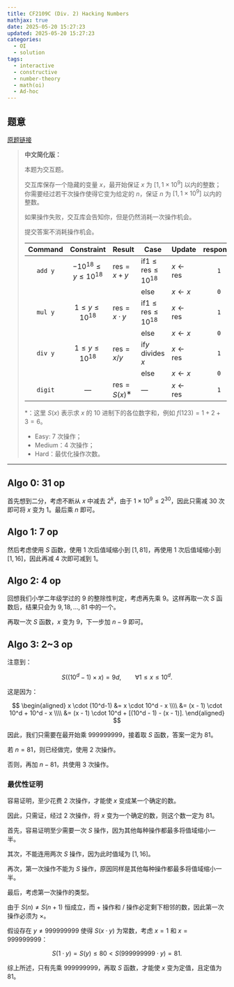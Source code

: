 ```yaml
---
title: CF2109C (Div. 2) Hacking Numbers
mathjax: true
date: 2025-05-20 15:27:23
updated: 2025-05-20 15:27:23
categories:
  - OI
  - solution
tags:
  - interactive
  - constructive
  - number-theory
  - math(oi)
  - Ad-hoc
---
```


## 题意

[原题链接](https://codeforces.com/contest/2109/problem/C3)

> **中文简化版：**
>
> 本题为交互题。
>
> 交互库保存一个隐藏的变量 $x$，最开始保证 $x$ 为 $[1,1\times 10^9]$ 以内的整数；你需要经过若干次操作使得它变为给定的 $n$，保证 $n$ 为 $[1,1\times 10^9]$ 以内的整数。
>
> 如果操作失败，交互库会告知你，但是仍然消耗一次操作机会。
>
> 提交答案不消耗操作机会。
>
> | **Command** |        **Constraint**        | **Result**                         | **Case**                                    | **Update**                  | **response** |
> | :---------: | :--------------------------: | :--------------------------------- | ------------------------------------------- | --------------------------- | :----------: |
> |   `add y`   | $-10^{18} \le y \le 10^{18}$ | $\mathrm{res} = x + y$             | $\mathrm{if } 1 \le \mathrm{res} \le 10^{18}$ | $x \leftarrow \mathrm{res}$ |     `1`      |
> |             |                              |                                    | $\mathrm{else}$                             | $x \leftarrow x$            |     `0`      |
> |   `mul y`   |    $1 \le y \le 10^{18}$     | $\mathrm{res} = x \cdot y$         | $\mathrm{if } 1 \le \mathrm{res} \le 10^{18}$ | $x \leftarrow \mathrm{res}$ |     `1`      |
> |             |                              |                                    | $\mathrm{else}$                             | $x \leftarrow x$            |     `0`      |
> |   `div y`   |    $1 \le y \le 10^{18}$     | $\mathrm{res} = x/y$               | $\mathrm{if } y$ divides $x$                  | $x \leftarrow \mathrm{res}$ |     `1`      |
> |             |                              |                                    | $\mathrm{else}$                             | $x \leftarrow x$            |     `0`      |
> |   `digit`   |              —               | $\mathrm{res} = S(x)$$^{\mathrm{∗}}$ | —                                           | $x \leftarrow \mathrm{res}$ |     `1`      |
>
> $*$：这里 $S(x)$ 表示求 $x$ 的 $10$ 进制下的各位数字和，例如 $f(123)=1+2+3=6$。
>
> + Easy: $7$ 次操作；
> + Medium：$4$ 次操作；
> + Hard：最优化操作次数。

<!-- more -->

---

## Algo 0: 31 op

首先想到二分，考虑不断从 $x$ 中减去 $2^k$，由于 $1\times 10^9\le 2^{30}$，因此只需减 $30$ 次即可将 $x$ 变为 $1$。最后乘 $n$ 即可。

## Algo 1: 7 op

然后考虑使用 $S$ 函数，使用 $1$ 次后值域缩小到 $[1,81]$，再使用 $1$ 次后值域缩小到 $[1,16]$，因此再减 $4$ 次即可减到 $1$。

## Algo 2: 4 op

回想我们小学二年级学过的 $9$ 的整除性判定，考虑再先乘 $9$。这样再取一次 $S$ 函数后，结果只会为 $9,18,\dots,81$ 中的一个。

再取一次 $S$ 函数，$x$ 变为 $9$，下一步加 $n-9$ 即可。

## Algo 3: 2~3 op

注意到：

$$
S((10^d-1)\times x)=9d,\qquad \forall 1\le x\le 10^d.
$$

这是因为：

$$
\begin{aligned}
x \cdot (10^d-1)
&= x \cdot 10^d - x \\\\
&= (x - 1) \cdot 10^d + 10^d - x \\\\
&= (x - 1) \cdot 10^d + [(10^d - 1) - (x - 1)].
\end{aligned}
$$

因此，我们只需要在最开始乘 $999999999$，接着取 $S$ 函数，答案一定为 $81$。

若 $n=81$，则已经做完，使用 $2$ 次操作。

否则，再加 $n-81$，共使用 $3$ 次操作。

### 最优性证明

容易证明，至少花费 $2$ 次操作，才能使 $x$ 变成某一个确定的数。

因此，只需证，经过 $2$ 次操作，将 $x$ 变为一个确定的数，则这个数一定为 $81$。

首先，容易证明至少需要一次 $S$ 操作，因为其他每种操作都最多将值域缩小一半。

其次，不能连用两次 $S$ 操作，因为此时值域为 $[1,16]$。

再次，第一次操作不能为 $S$ 操作，原因同样是其他每种操作都最多将值域缩小一半。

最后，考虑第一次操作的类型。

由于 $S(n)\ne S(n+1)$ 恒成立，而 $+$ 操作和 $/$ 操作必定剩下相邻的数，因此第一次操作必须为 $\times$。

假设存在 $y\ne 999999999$ 使得 $S(x\cdot y)$ 为常数，考虑 $x=1$ 和 $x=999999999$：

$$
S(1\cdot y)=S(y)\le 80 \lt S(999999999\cdot y)=81.
$$

综上所述，只有先乘 $999999999$，再取 $S$ 函数，才能使 $x$ 变为定值，且定值为 $81$。
